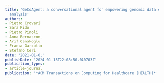 ```yaml
---
title: 'GeCoAgent: a conversational agent for empowering genomic data extraction and
  analysis'
authors:
- Pietro Crovari
- Sara Pidò
- Pietro Pinoli
- Anna Bernasconi
- Arif Canakoglu
- Franca Garzotto
- Stefano Ceri
date: '2021-01-01'
publishDate: '2024-01-15T22:08:50.040703Z'
publication_types:
- article-journal
publication: '*ACM Transactions on Computing for Healthcare (HEALTH)*'
---
```

